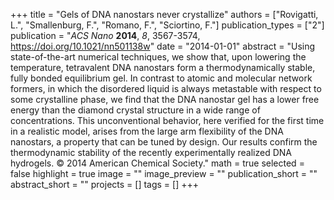 +++
title = "Gels of DNA nanostars never crystallize"
authors = ["Rovigatti, L.", "Smallenburg, F.", "Romano, F.", "Sciortino, F."]
publication_types = ["2"]
publication = "*ACS Nano* **2014**, *8*, 3567-3574, https://doi.org/10.1021/nn501138w"
date = "2014-01-01"
abstract = "Using state-of-the-art numerical techniques, we show that, upon lowering the temperature, tetravalent DNA nanostars form a thermodynamically stable, fully bonded equilibrium gel. In contrast to atomic and molecular network formers, in which the disordered liquid is always metastable with respect to some crystalline phase, we find that the DNA nanostar gel has a lower free energy than the diamond crystal structure in a wide range of concentrations. This unconventional behavior, here verified for the first time in a realistic model, arises from the large arm flexibility of the DNA nanostars, a property that can be tuned by design. Our results confirm the thermodynamic stability of the recently experimentally realized DNA hydrogels. © 2014 American Chemical Society."
math = true
selected = false
highlight = true
image = ""
image_preview = ""
publication_short = ""
abstract_short = ""
projects = []
tags = []
+++
